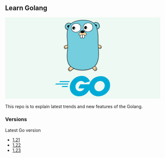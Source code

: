 ## Learn Golang

![Learn Golang](media/golang.png)

This repo is to explain latest trends and new features of the Golang. 

### Versions
Latest Go version 
* [1.21](versions/1.21/README.md)
* [1.22](versions/1.22/README.md)
* [1.23](versions/1.23/README.md)

